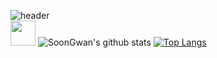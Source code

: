 ![header](https://capsule-render.vercel.app/api?type=wave&color=gradient&height=250&section=header&text=고재범&fontSize=50&fontAlignY=35)
<br/>
<img src="https://github.githubassets.com/images/mona-whisper.gif" style="width:40px;"/>
![SoonGwan's github stats](https://github-readme-stats.vercel.app/api?username=gojaebeom&show_icons=true&hide_border=true&count_private=true)
[![Top Langs](https://github-readme-stats.vercel.app/api/top-langs/?username=gojaebeom&hide=html,CSS&count_private=true)](https://github.com/anuraghazra/github-readme-stats)

